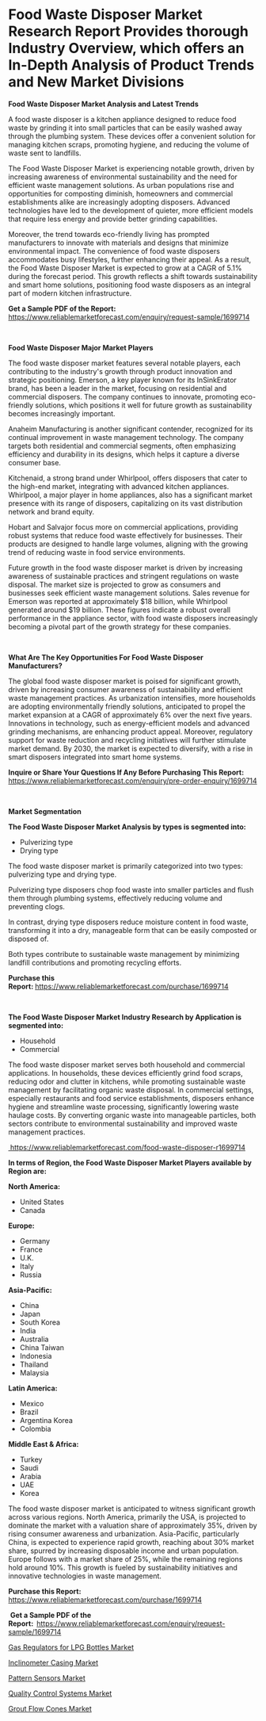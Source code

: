 <p><h1>Food Waste Disposer Market Research Report Provides thorough Industry Overview, which offers an In-Depth Analysis of Product Trends and New Market Divisions</h1></p><p><strong>Food Waste Disposer Market Analysis and Latest Trends</strong></p>
<p><p>A food waste disposer is a kitchen appliance designed to reduce food waste by grinding it into small particles that can be easily washed away through the plumbing system. These devices offer a convenient solution for managing kitchen scraps, promoting hygiene, and reducing the volume of waste sent to landfills. </p><p>The Food Waste Disposer Market is experiencing notable growth, driven by increasing awareness of environmental sustainability and the need for efficient waste management solutions. As urban populations rise and opportunities for composting diminish, homeowners and commercial establishments alike are increasingly adopting disposers. Advanced technologies have led to the development of quieter, more efficient models that require less energy and provide better grinding capabilities. </p><p>Moreover, the trend towards eco-friendly living has prompted manufacturers to innovate with materials and designs that minimize environmental impact. The convenience of food waste disposers accommodates busy lifestyles, further enhancing their appeal. As a result, the Food Waste Disposer Market is expected to grow at a CAGR of 5.1% during the forecast period. This growth reflects a shift towards sustainability and smart home solutions, positioning food waste disposers as an integral part of modern kitchen infrastructure.</p></p>
<p><strong>Get a Sample PDF of the Report:&nbsp;</strong> <a href="https://www.reliablemarketforecast.com/enquiry/request-sample/1699714?utm_campaign=1124&utm_medium=2&utm_source=Github&utm_content=ia&utm_term=20102024&utm_id=food-waste-disposer">https://www.reliablemarketforecast.com/enquiry/request-sample/1699714</a></p>
<p>&nbsp;</p>
<p><strong>Food Waste Disposer Major Market Players</strong></p>
<p><p>The food waste disposer market features several notable players, each contributing to the industry's growth through product innovation and strategic positioning. Emerson, a key player known for its InSinkErator brand, has been a leader in the market, focusing on residential and commercial disposers. The company continues to innovate, promoting eco-friendly solutions, which positions it well for future growth as sustainability becomes increasingly important.</p><p>Anaheim Manufacturing is another significant contender, recognized for its continual improvement in waste management technology. The company targets both residential and commercial segments, often emphasizing efficiency and durability in its designs, which helps it capture a diverse consumer base.</p><p>Kitchenaid, a strong brand under Whirlpool, offers disposers that cater to the high-end market, integrating with advanced kitchen appliances. Whirlpool, a major player in home appliances, also has a significant market presence with its range of disposers, capitalizing on its vast distribution network and brand equity.</p><p>Hobart and Salvajor focus more on commercial applications, providing robust systems that reduce food waste effectively for businesses. Their products are designed to handle large volumes, aligning with the growing trend of reducing waste in food service environments.</p><p>Future growth in the food waste disposer market is driven by increasing awareness of sustainable practices and stringent regulations on waste disposal. The market size is projected to grow as consumers and businesses seek efficient waste management solutions. Sales revenue for Emerson was reported at approximately $18 billion, while Whirlpool generated around $19 billion. These figures indicate a robust overall performance in the appliance sector, with food waste disposers increasingly becoming a pivotal part of the growth strategy for these companies.</p></p>
<p>&nbsp;</p>
<p><strong>What Are The Key Opportunities For Food Waste Disposer Manufacturers?</strong></p>
<p><p>The global food waste disposer market is poised for significant growth, driven by increasing consumer awareness of sustainability and efficient waste management practices. As urbanization intensifies, more households are adopting environmentally friendly solutions, anticipated to propel the market expansion at a CAGR of approximately 6% over the next five years. Innovations in technology, such as energy-efficient models and advanced grinding mechanisms, are enhancing product appeal. Moreover, regulatory support for waste reduction and recycling initiatives will further stimulate market demand. By 2030, the market is expected to diversify, with a rise in smart disposers integrated into smart home systems.</p></p>
<p><strong>Inquire or Share Your Questions If Any Before Purchasing This Report:</strong> <a href="https://www.reliablemarketforecast.com/enquiry/pre-order-enquiry/1699714?utm_campaign=1124&utm_medium=2&utm_source=Github&utm_content=ia&utm_term=20102024&utm_id=food-waste-disposer">https://www.reliablemarketforecast.com/enquiry/pre-order-enquiry/1699714</a></p>
<p>&nbsp;</p>
<p><strong>Market Segmentation</strong></p>
<p><strong>The Food Waste Disposer Market Analysis by types is segmented into:</strong></p>
<p><ul><li>Pulverizing type</li><li>Drying type</li></ul></p>
<p><p>The food waste disposer market is primarily categorized into two types: pulverizing type and drying type. </p><p>Pulverizing type disposers chop food waste into smaller particles and flush them through plumbing systems, effectively reducing volume and preventing clogs. </p><p>In contrast, drying type disposers reduce moisture content in food waste, transforming it into a dry, manageable form that can be easily composted or disposed of. </p><p>Both types contribute to sustainable waste management by minimizing landfill contributions and promoting recycling efforts.</p></p>
<p><strong>Purchase this Report:&nbsp;</strong><a href="https://www.reliablemarketforecast.com/purchase/1699714?utm_campaign=1124&utm_medium=2&utm_source=Github&utm_content=ia&utm_term=20102024&utm_id=food-waste-disposer">https://www.reliablemarketforecast.com/purchase/1699714</a></p>
<p>&nbsp;</p>
<p><strong>The Food Waste Disposer Market Industry Research by Application is segmented into:</strong></p>
<p><ul><li>Household</li><li>Commercial</li></ul></p>
<p><p>The food waste disposer market serves both household and commercial applications. In households, these devices efficiently grind food scraps, reducing odor and clutter in kitchens, while promoting sustainable waste management by facilitating organic waste disposal. In commercial settings, especially restaurants and food service establishments, disposers enhance hygiene and streamline waste processing, significantly lowering waste haulage costs. By converting organic waste into manageable particles, both sectors contribute to environmental sustainability and improved waste management practices.</p></p>
<p><a href="https://www.reliablemarketforecast.com/food-waste-disposer-r1699714?utm_campaign=1124&utm_medium=2&utm_source=Github&utm_content=ia&utm_term=20102024&utm_id=food-waste-disposer">&nbsp;https://www.reliablemarketforecast.com/food-waste-disposer-r1699714</a></p>
<p><strong>In terms of Region, the Food Waste Disposer Market Players available by Region are:</strong></p>
<p>
    <p> <strong> North America: </strong>
        <ul>
            <li>United States</li>
            <li>Canada</li>
        </ul>
        </p> 
    <p> <strong> Europe: </strong>
        <ul>
            <li>Germany</li>
            <li>France</li>
            <li>U.K.</li>
            <li>Italy</li>
            <li>Russia</li>
        </ul>
        </p> 
    <p> <strong> Asia-Pacific: </strong>
        <ul>
            <li>China</li>
            <li>Japan</li>
            <li>South Korea</li>
            <li>India</li>
            <li>Australia</li>
            <li>China Taiwan</li>
            <li>Indonesia</li>
            <li>Thailand</li>
            <li>Malaysia</li>
        </ul>
        </p> 
    <p> <strong> Latin America: </strong>
        <ul>
            <li>Mexico</li>
            <li>Brazil</li>
            <li>Argentina Korea</li>
            <li>Colombia</li>
        </ul>
        </p> 
    <p> <strong> Middle East & Africa: </strong>
        <ul>
            <li>Turkey</li>
            <li>Saudi</li>
            <li>Arabia</li>
            <li>UAE</li>
            <li>Korea</li>
        </ul>
    </p>
    </p>
<p><p>The food waste disposer market is anticipated to witness significant growth across various regions. North America, primarily the USA, is projected to dominate the market with a valuation share of approximately 35%, driven by rising consumer awareness and urbanization. Asia-Pacific, particularly China, is expected to experience rapid growth, reaching about 30% market share, spurred by increasing disposable income and urban population. Europe follows with a market share of 25%, while the remaining regions hold around 10%. This growth is fueled by sustainability initiatives and innovative technologies in waste management.</p></p>
<p><strong>Purchase this Report: </strong><a href="https://www.reliablemarketforecast.com/purchase/1699714?utm_campaign=1124&utm_medium=2&utm_source=Github&utm_content=ia&utm_term=20102024&utm_id=food-waste-disposer">https://www.reliablemarketforecast.com/purchase/1699714</a></p>
<p>&nbsp;<strong>Get a Sample PDF of the Report:&nbsp;&nbsp;</strong><a href="https://www.reliablemarketforecast.com/enquiry/request-sample/1699714?utm_campaign=1124&utm_medium=2&utm_source=Github&utm_content=ia&utm_term=20102024&utm_id=food-waste-disposer">https://www.reliablemarketforecast.com/enquiry/request-sample/1699714</a></p>
<p><strong></strong></p>
<p><p><a href="https://github.com/angilaguardtd7/Market-Research-Report-List-1/blob/main/gas-regulators-for-lpg-bottles-market.md?utm_campaign=1124&utm_medium=2&utm_source=Github&utm_content=ia&utm_term=20102024&utm_id=food-waste-disposer">Gas Regulators for LPG Bottles Market</a></p><p><a href="https://issuu.com/reportprime-2/docs/inclinometer-casing-market-size-203_4169b8768f0c1d?utm_campaign=1124&utm_medium=2&utm_source=Github&utm_content=ia&utm_term=20102024&utm_id=food-waste-disposer">Inclinometer Casing Market</a></p><p><a href="https://www.linkedin.com/pulse/pioneering-growth-analyzing-global-pattern-sensors-market-dynamics-se2ce?utm_campaign=1124&utm_medium=2&utm_source=Github&utm_content=ia&utm_term=20102024&utm_id=food-waste-disposer">Pattern Sensors Market</a></p><p><a href="https://www.linkedin.com/pulse/quality-control-systems-market-penetration-strategies-efm9e?utm_campaign=1124&utm_medium=2&utm_source=Github&utm_content=ia&utm_term=20102024&utm_id=food-waste-disposer">Quality Control Systems Market</a></p><p><a href="https://issuu.com/reportprime-2/docs/grout-flow-cones-market-size-2030.p_3965e66d9aa317?utm_campaign=1124&utm_medium=2&utm_source=Github&utm_content=ia&utm_term=20102024&utm_id=food-waste-disposer">Grout Flow Cones Market</a></p></p>